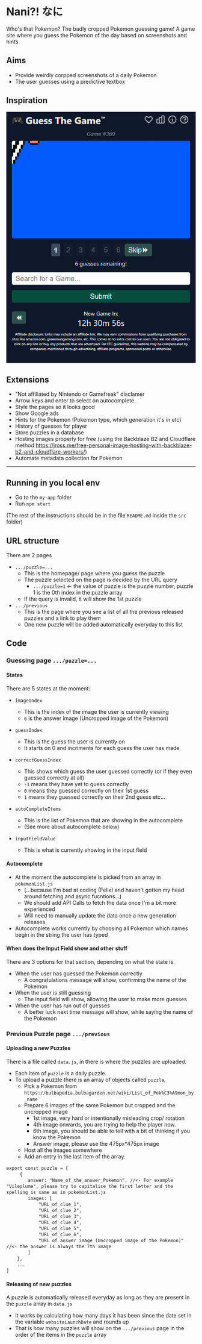 # Nani?! なに
Who's that Pokemon? The badly cropped Pokemon guessing game!
A game site where you guess the Pokemon of the day based on screenshots and hints.

## Aims

* Provide weirdly corpped screenshots of a daily Pokemon
* The user guesses using a predictive textbox

## Inspiration
![guess the game](img/guessthegame.png)

## Extensions 
* "Not affiliated by Nintendo or Gamefreak" disclamer
* Arrow keys and enter to select on autocomplete.
* Style the pages so it looks good
* Show Google ads
* Hints for the Pokemon (Pokemon type, which generation it's in etc)
* History of guesses for player
* Store puzzles in a database
* Hosting images properly for free (using the Backblaze B2 and Cloudflare method https://jross.me/free-personal-image-hosting-with-backblaze-b2-and-cloudflare-workers/)
* Automate metadata collection for Pokemon

___________________________________________________________________________________________
## Running in you local env

- Go to the `my-app` folder
- Run `npm start`

(The rest of the instructions should be in the file `README.md` inside the `src` folder)

## URL structure
There are 2 pages
- `.../puzzle=...`
     - This is the homepage/ page where you guess the puzzle
     - The puzzle selected on the page is decided by the URL query
          - `.../puzzle=1` <- the value of puzzle is the puzzle number, puzzle 1 is the 0th index in the puzzle array
     - If the query is invalid, it will show the 1st puzzle
- `.../previous`
     - This is the page where you see a list of all the previous released puzzles and a link to play them
     - One new puzzle will be added automatically everyday to this list

## Code

### Guessing page `.../puzzle=...`

#### States
There are 5 states at the moment:
- `imageIndex`
     - This is the index of the image the user is currently viewing
     - `6` is the answer image (Uncropped image of the Pokemon)
- `guessIndex`
    - This is the guess the user is currently on
    - It starts on 0 and incriments for each guess the user has made
- `correctGuessIndex`
    - This shows which guess the user guessed correctly (or if they even guessed correctly at all)
    - `-1` means they have yet to guess correctly
    - `0` means they guessed correctly on their 1st guess
    - `1` means  they guessed correctly on their 2nd guess etc...

- `autoCompleteItems`
     - This is the list of Pokemon that are showing in the autocomplete
     - (See more about autocomplete below)
- `inputFieldValue`
     - This is what is currently showing in the input field

#### Autocomplete
- At the moment the autocomplete is picked from an array in `pokemonList.js`
     - (...because I'm bad at coding (Felix) and haven't gotten my head around fetching and async fucntions...)
     - We should add API Calls to fetch the data once I'm a bit more experienced
     - Will need to manually update the data once a new generation releases
- Autocomplete works currently by choosing all Pokemon which names begin in the string the user has typed

#### When does the Input Field show and other stuff
There are 3 options for that section, depending on what the state is.

- When the user has guessed the Pokemon correctly
     - A congratulations message will show, confirming the name of the Pokemon
- When the user is still guessing
     - The input field will show, allowing the user to make more guesses
- When the user has run out of guesses
     - A better luck next time message will show, while saying the name of the Pokemon

### Previous Puzzle page  `.../previous`

#### Uploading a new Puzzles
There is a file called `data.js`, in there is where the puzzles are uploaded.
- Each item of `puzzle` is a daily puzzle.
- To upload a puzzle there is an array of objects called `puzzle`, 
     - Pick a Pokemon from `https://bulbapedia.bulbagarden.net/wiki/List_of_Pok%C3%A9mon_by_name`
     - Prepare 6 images of the same Pokemon but cropped and the uncropped image
          - 1st image, very hard or intentionally misleading crop/ rotation
          - 4th image onwards, you are trying to help the player now.
          - 6th image, you should be able to tell with a bit of thinking if you know the Pokemon
          - Answer image, please use the 475px*475px image
     - Host all the images somewhere
     - Add an entry in the last item of the array.
```
export const puzzle = [
     {
        answer: "Name_of_the_answer_Pokemon", //<- For example "Vileplume", please try to capitalise the first letter and the spelling is same as in pokemonList.js
        images: [
            "URL_of_clue_1",
            "URL_of_clue_2",
            "URL_of_clue_3",
            "URL_of_clue_4",
            "URL_of_clue_5",
            "URL_of_clue_6",
            "URL of answer image (Uncropped image of the Pokemon)" //<- the answer is always the 7th image
        ]
    },
    ...
]
```

#### Releasing of new puzzles
A puzzle is automatically released everyday as long as they are present in the `puzzle` array in `data.js`
- It works by calculating how many days it has been since the date set in the variable `websiteLaunchDate` and rounds up
- That is how many puzzles will show on the `.../previous` page in the order of the items in the `puzzle` array
